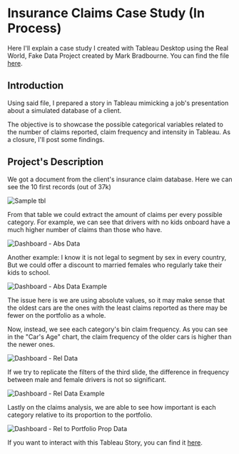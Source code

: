 # Insurance Claims Case Study (In Process)
Here I'll explain a case study I created with Tableau Desktop using the Real World, Fake Data Project created by Mark Bradbourne. You can find the file [here](https://sonsofhierarchies.com/real-world-fake-data/). 

## Introduction

Using said file, I prepared a story in Tableau mimicking a job's presentation about a simulated database of a client.

The objective is to showcase the possible categorical variables related to the number of claims reported, claim frequency and intensity in Tableau. As a closure, I'll post some findings.

## Project's Description

We got a document from the client's insurance claim database. Here we can see the 10 first records (out of 37k)

![Sample tbl](https://github.com/user-attachments/assets/7820d94d-98e4-49b8-9212-693e147e43f9)

From that table we could extract the amount of claims per every possible category. For example, we can see that drivers with no kids onboard have a much higher number of claims than those who have.

![Dashboard - Abs Data](https://github.com/user-attachments/assets/1485a239-34c7-4439-8e35-5f86a126aa90)

Another example: I know it is not legal to segment by sex in every country, But we could offer a discount to married females who regularly take their kids to school.

![Dashboard - Abs Data Example](https://github.com/user-attachments/assets/3a96b753-80d3-497d-9fdb-882b25898d60)

The issue here is we are using absolute values, so it may make sense that the oldest cars are the ones with the least claims reported as there may be fewer on the portfolio as a whole.

Now, instead, we see each category's bin claim frequency. As you can see in the "Car's Age" chart, the claim frequency of the older cars is higher than the newer ones.

![Dashboard - Rel Data](https://github.com/user-attachments/assets/dddc3f74-8703-4ff1-82dc-e5fd79258c3e)

If we try to replicate the filters of the third slide, the difference in frequency between male and female drivers is not so significant.

![Dashboard - Rel Data Example](https://github.com/user-attachments/assets/f2c0de48-64c5-426c-9c48-9c1932db9105)

Lastly on the claims analysis, we are able to see how important is each category relative to its proportion to the portfolio.

![Dashboard - Rel to Portfolio Prop Data](https://github.com/user-attachments/assets/16bce255-642a-4ed6-9be7-5cb4b75efd4b)


If you want to interact with this Tableau Story, you can find it [here](https://public.tableau.com/views/InsurancePoliciesProjectRealWorldFakeData/InsurancePolicies-ClaimsReported?:language=es-ES&:sid=&:redirect=auth&:display_count=n&:origin=viz_share_link).


